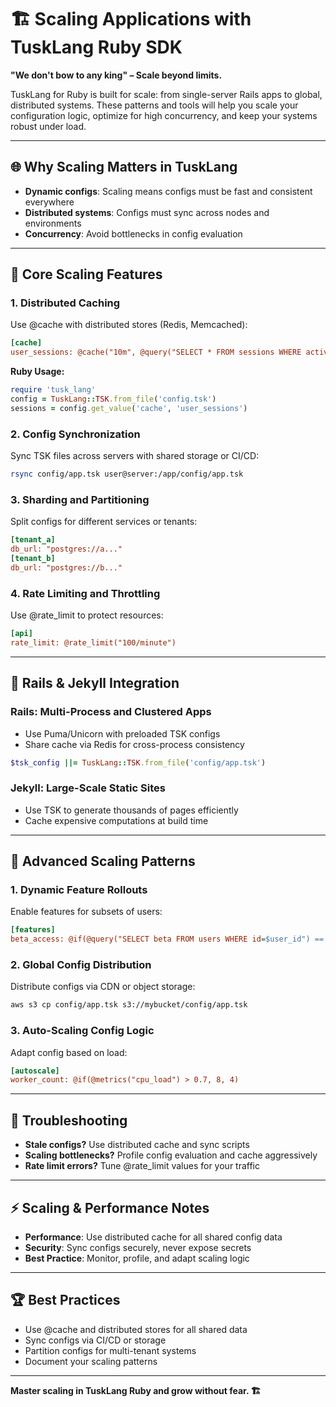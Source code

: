 # 🏗️ Scaling Applications with TuskLang Ruby SDK

**"We don't bow to any king" – Scale beyond limits.**

TuskLang for Ruby is built for scale: from single-server Rails apps to global, distributed systems. These patterns and tools will help you scale your configuration logic, optimize for high concurrency, and keep your systems robust under load.

---

## 🌐 Why Scaling Matters in TuskLang
- **Dynamic configs**: Scaling means configs must be fast and consistent everywhere
- **Distributed systems**: Configs must sync across nodes and environments
- **Concurrency**: Avoid bottlenecks in config evaluation

---

## 🏢 Core Scaling Features

### 1. Distributed Caching
Use @cache with distributed stores (Redis, Memcached):

```ini
[cache]
user_sessions: @cache("10m", @query("SELECT * FROM sessions WHERE active=1"))
```

**Ruby Usage:**
```ruby
require 'tusk_lang'
config = TuskLang::TSK.from_file('config.tsk')
sessions = config.get_value('cache', 'user_sessions')
```

### 2. Config Synchronization
Sync TSK files across servers with shared storage or CI/CD:

```bash
rsync config/app.tsk user@server:/app/config/app.tsk
```

### 3. Sharding and Partitioning
Split configs for different services or tenants:

```ini
[tenant_a]
db_url: "postgres://a..."
[tenant_b]
db_url: "postgres://b..."
```

### 4. Rate Limiting and Throttling
Use @rate_limit to protect resources:

```ini
[api]
rate_limit: @rate_limit("100/minute")
```

---

## 🚂 Rails & Jekyll Integration

### Rails: Multi-Process and Clustered Apps
- Use Puma/Unicorn with preloaded TSK configs
- Share cache via Redis for cross-process consistency

```ruby
$tsk_config ||= TuskLang::TSK.from_file('config/app.tsk')
```

### Jekyll: Large-Scale Static Sites
- Use TSK to generate thousands of pages efficiently
- Cache expensive computations at build time

---

## 🧩 Advanced Scaling Patterns

### 1. Dynamic Feature Rollouts
Enable features for subsets of users:

```ini
[features]
beta_access: @if(@query("SELECT beta FROM users WHERE id=$user_id") == true, true, false)
```

### 2. Global Config Distribution
Distribute configs via CDN or object storage:

```bash
aws s3 cp config/app.tsk s3://mybucket/config/app.tsk
```

### 3. Auto-Scaling Config Logic
Adapt config based on load:

```ini
[autoscale]
worker_count: @if(@metrics("cpu_load") > 0.7, 8, 4)
```

---

## 🚨 Troubleshooting
- **Stale configs?** Use distributed cache and sync scripts
- **Scaling bottlenecks?** Profile config evaluation and cache aggressively
- **Rate limit errors?** Tune @rate_limit values for your traffic

---

## ⚡ Scaling & Performance Notes
- **Performance**: Use distributed cache for all shared config data
- **Security**: Sync configs securely, never expose secrets
- **Best Practice**: Monitor, profile, and adapt scaling logic

---

## 🏆 Best Practices
- Use @cache and distributed stores for all shared data
- Sync configs via CI/CD or storage
- Partition configs for multi-tenant systems
- Document your scaling patterns

---

**Master scaling in TuskLang Ruby and grow without fear. 🏗️** 
